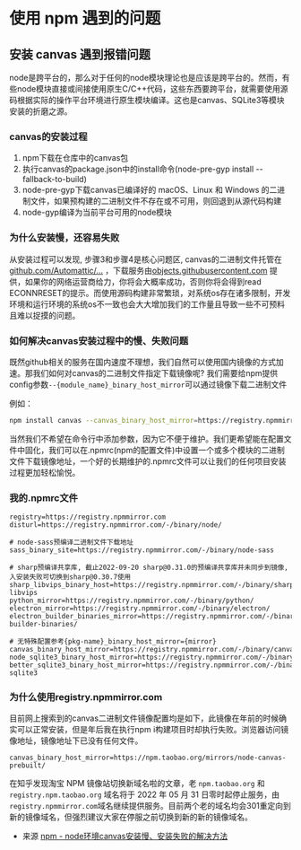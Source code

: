 # 使用 npm 遇到的问题

## 安装 canvas 遇到报错问题
node是跨平台的，那么对于任何的node模块理论也是应该是跨平台的。然而，有些node模块直接或间接使用原生C/C++代码，这些东西要跨平台，就需要使用源码根据实际的操作平台环境进行原生模块编译。这也是canvas、SQLite3等模块安装的折磨之源。

### canvas的安装过程
1. npm下载在仓库中的canvas包
2. 执行canvas的package.json中的install命令(node-pre-gyp install --fallback-to-build)
3. node-pre-gyp下载canvas已编译好的 macOS、Linux 和 Windows 的二进制文件，如果预构建的二进制文件不存在或不可用，则回退到从源代码构建
4. node-gyp编译为当前平台可用的node模块
   
### 为什么安装慢，还容易失败
从安装过程可以发现, 步骤3和步骤4是核心问题区, canvas的二进制文件托管在[github.com/Automattic/…](https://github.com/Automattic/node-canvas/releases/download/) ，下载服务由[objects.githubusercontent.com](https://objects.githubusercontent.com) 提供，如果你的网络运营商给力，你将会大概率成功，否则你将会得到read ECONNRESET的提示。而使用源码构建非常繁琐，对系统os存在诸多限制，开发环境和运行环境的系统os不一致也会大大增加我们的工作量且导致一些不可预料且难以捉摸的问题。

### 如何解决canvas安装过程中的慢、失败问题
既然github相关的服务在国内速度不理想，我们自然可以使用国内镜像的方式加速。那我们如何对canvas的二进制文件指定下载镜像呢? 我们需要给npm提供config参数`--{module_name}_binary_host_mirror`可以通过镜像下载二进制文件

例如：
```bash
npm install canvas --canvas_binary_host_mirror=https://registry.npmmirror.com/-/binary/canvas
```
当然我们不希望在命令行中添加参数，因为它不便于维护。我们更希望能在配置文件中固化，我们可以在.npmrc(npm的配置文件)中设置一个或多个模块的二进制文件下载镜像地址，一个好的长期维护的.npmrc文件可以让我们的任何项目安装过程更加轻松愉悦。

### 我的.npmrc文件
```.npmrc
registry=https://registry.npmmirror.com
disturl=https://registry.npmmirror.com/-/binary/node/

# node-sass预编译二进制文件下载地址
sass_binary_site=https://registry.npmmirror.com/-/binary/node-sass

# sharp预编译共享库, 截止2022-09-20 sharp@0.31.0的预编译共享库并未同步到镜像, 入安装失败可切换到sharp@0.30.7使用
sharp_libvips_binary_host=https://registry.npmmirror.com/-/binary/sharp-libvips
python_mirror=https://registry.npmmirror.com/-/binary/python/
electron_mirror=https://registry.npmmirror.com/-/binary/electron/
electron_builder_binaries_mirror=https://registry.npmmirror.com/-/binary/electron-builder-binaries/

# 无特殊配置参考{pkg-name}_binary_host_mirror={mirror}
canvas_binary_host_mirror=https://registry.npmmirror.com/-/binary/canvas
node_sqlite3_binary_host_mirror=https://registry.npmmirror.com/-/binary/sqlite3
better_sqlite3_binary_host_mirror=https://registry.npmmirror.com/-/binary/better-sqlite3

```
### 为什么使用registry.npmmirror.com
目前网上搜索到的canvas二进制文件镜像配置均是如下，此镜像在年前的时候确实可以正常安装，但是年后我在执行npm i构建项目时却执行失败。浏览器访问镜像地址，镜像地址下已没有任何文件。

`canvas_binary_host_mirror=https://npm.taobao.org/mirrors/node-canvas-prebuilt/`

在知乎发现淘宝 NPM 镜像站切换新域名啦的文章，老 `npm.taobao.org` 和 `registry.npm.taobao.org` 域名将于 2022 年 05 月 31 日零时起停止服务，由`registry.npmmirror.com`域名继续提供服务。目前两个老的域名均会301重定向到新的镜像域名，但强烈建议大家在停服之前切换到新的新的镜像域名。

- 来源 [npm - node环境canvas安装慢、安装失败的解决方法](https://juejin.cn/post/7062592728621645854)